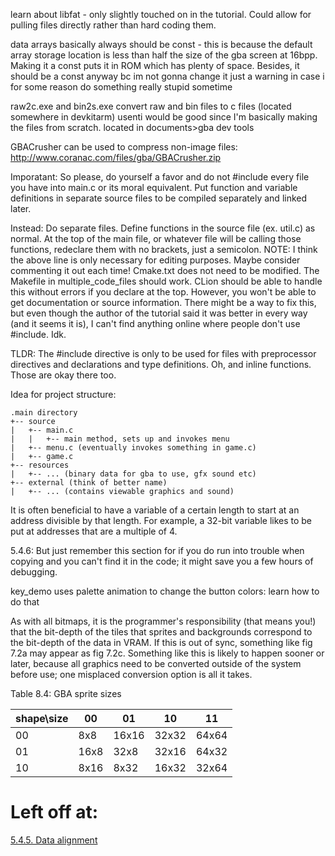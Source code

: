 learn about libfat - only slightly touched on in the tutorial. Could allow for pulling files directly rather than hard coding them.

data arrays basically always should be const - this is because the default array storage location is less than half the size of the gba screen at 16bpp. Making it a const puts it in ROM which has plenty of space.
Besides, it should be a const anyway bc im not gonna change it
just a warning in case i for some reason do something really stupid sometime

raw2c.exe and bin2s.exe convert raw and bin files to c files (located somewhere in devkitarm)
usenti would be good since I'm basically making the files from scratch. located in documents>gba dev tools

GBACrusher can be used to compress non-image files:
http://www.coranac.com/files/gba/GBACrusher.zip



Imporatant:
So please, do yourself a favor and do not #include every file you have into main.c or its moral equivalent. Put function and variable definitions in separate source files to be compiled separately and linked later.

Instead:
Do separate files. Define functions in the source file (ex. util.c) as normal.
At the top of the main file, or whatever file will be calling those functions, redeclare them with no brackets, just a semicolon.
NOTE: I think the above line is only necessary for editing purposes. Maybe consider commenting it out each time!
Cmake.txt does not need to be modified. The Makefile in multiple_code_files should work.
CLion should be able to handle this without errors if you declare at the top. However, you won't be able to get documentation or source information.
There might be a way to fix this, but even though the author of the tutorial said it was better in every way (and it seems it is), I can't find anything online where people don't use #include. Idk.

TLDR: The #include directive is only to be used for files with preprocessor directives and declarations and type definitions. Oh, and inline functions. Those are okay there too.


Idea for project structure:

```
.main directory
+-- source
|   +-- main.c
|   |   +-- main method, sets up and invokes menu
|   +-- menu.c (eventually invokes something in game.c)
|   +-- game.c
+-- resources
|   +-- ... (binary data for gba to use, gfx sound etc)
+-- external (think of better name)
|   +-- ... (contains viewable graphics and sound)
```

It is often beneficial to have a variable of a certain length to start at an address divisible by that length. For example, a 32-bit variable likes to be put at addresses that are a multiple of 4.

5.4.6: But just remember this section for if you do run into trouble when copying and you can't find it in the code; it might save you a few hours of debugging.

key_demo uses palette animation to change the button colors: learn how to do that

As with all bitmaps, it is the programmer's responsibility (that means you!) that the bit-depth of the tiles that sprites and backgrounds correspond to the bit-depth of the data in VRAM. If this is out of sync, something like fig 7.2a may appear as fig 7.2c. Something like this is likely to happen sooner or later, because all graphics need to be converted outside of the system before use; one misplaced conversion option is all it takes.


Table 8.4: GBA sprite sizes

| shape\size |   00  |   01  |   10  |   11  |
|------------|-------|-------|-------|-------|
|     00     |  8x8  | 16x16 | 32x32 | 64x64 |
|     01     | 16x8  | 32x8  | 32x16 | 64x32 |
|     10     |  8x16 |  8x32 | 16x32 | 32x64 |

# Left off at: #
[5.4.5. Data alignment][1]

[1]: https://www.coranac.com/tonc/text/bitmaps.htm#ssec-data-align